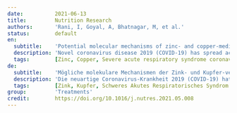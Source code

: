 ```yaml
---
date:          2021-06-13
title:         Nutrition Research
authors:       'Rani, I, Goyal, A, Bhatnagar, M, et al.'
status:        default
en:
  subtitle:    'Potential molecular mechanisms of zinc- and copper-mediated antiviral activity on COVID-19'
  description: 'Novel coronavirus disease 2019 (COVID-19) has spread across the globe; and surprisingly, no potentially protective or therapeutic antiviral molecules are available to treat severe acute respiratory syndrome coronavirus-2 (SARS-CoV-2) infection. However, zinc (Zn) and copper (Cu) have been shown to exert protective effects due to their antioxidant, anti-inflammatory, and antiviral properties. Therefore, it is hypothesized that supplementation with Zn and Cu alone or as an adjuvant may be beneficial with promising efficacy and a favorable safety profile to mitigate symptoms, as well as halt progression of the severe form of SARS-CoV-2 infection. The objective of this review is to discuss the proposed underlying molecular mechanisms and their implications for combating SARS-CoV-2 infection in response to Zn and Cu administration. Several clinical trials have also included the use of Zn as an adjuvant therapy with dietary regimens/antiviral drugs against COVID-19 infection. Overall, this review summarizes that nutritional intervention with Zn and Cu may offer an alternative treatment strategy by eliciting their virucidal effects through several fundamental molecular cascades, such as, modulation of immune responses, redox signaling, autophagy, and obstruction of viral entry and genome replication during SARS-CoV-2 infection.'
  tags:        [Zinc, Copper, Severe acute respiratory syndrome coronavirus 2, SARS-CoV-2, Coronavirus disease 2019, Gastrointestinal system, Trace elements]
de:
  subtitle:    'Mögliche molekulare Mechanismen der Zink- und Kupfer-vermittelten antiviralen Aktivität auf COVID-19'
  description: 'Die neuartige Coronavirus-Krankheit 2019 (COVID-19) hat sich weltweit ausgebreitet, und überraschenderweise gibt es keine potenziell schützenden oder therapeutischen antiviralen Moleküle zur Behandlung der Infektion mit dem schweren akuten respiratorischen Syndrom Coronavirus-2 (SARS-CoV-2). Jedoch hat sich gezeigt, dass Zink (Zn) und Kupfer (Cu) aufgrund ihrer antioxidativen, entzündungshemmenden und antiviralen Eigenschaften eine schützende Wirkung ausüben. Daher stellen wir die Hypothese auf, dass eine Supplementierung mit Zn und Cu allein oder als Adjuvans eine vielversprechende Wirksamkeit und ein günstiges Sicherheitsprofil aufweisen könnte, um die Symptome zu lindern und das Fortschreiten der schweren Form der SARS-CoV-2-Infektion aufzuhalten. Ziel dieser Übersichtsarbeit ist, die vorgeschlagenen zugrunde liegenden molekularen Mechanismen und ihre Auswirkungen auf die Bekämpfung der SARS-CoV-2-Infektion als Reaktion auf die Verabreichung von Zn und Cu zu diskutieren. In mehreren klinischen Studien wurde auch die Verwendung von Zn als adjuvante Therapie mit diätetischen Maßnahmen/antiviralen Medikamenten gegen COVID-19-Infektionen untersucht. Insgesamt fasst diese Übersicht zusammen, dass eine Ernährungsintervention mit Zn und Cu eine alternative Behandlungsstrategie darstellen könnte, indem sie ihre viruziden Wirkungen über mehrere grundlegende molekulare Kaskaden auslöst, wie z. B. die Modulation von Immunantworten, Redox-Signalen, Autophagie und die Behinderung des viralen Eintritts und der Genomreplikation während der SARS-CoV-2-Infektion.' 
  tags:        [Zink, Kupfer, Schweres Akutes Respiratorisches Syndrom Coronavirus 2, SARS-CoV-2, Coronavirus-Krankheit 2019, Gastrointestinales System, Spurenelemente]
group:         'Treatments'
credit:        https://doi.org/10.1016/j.nutres.2021.05.008
---
```

